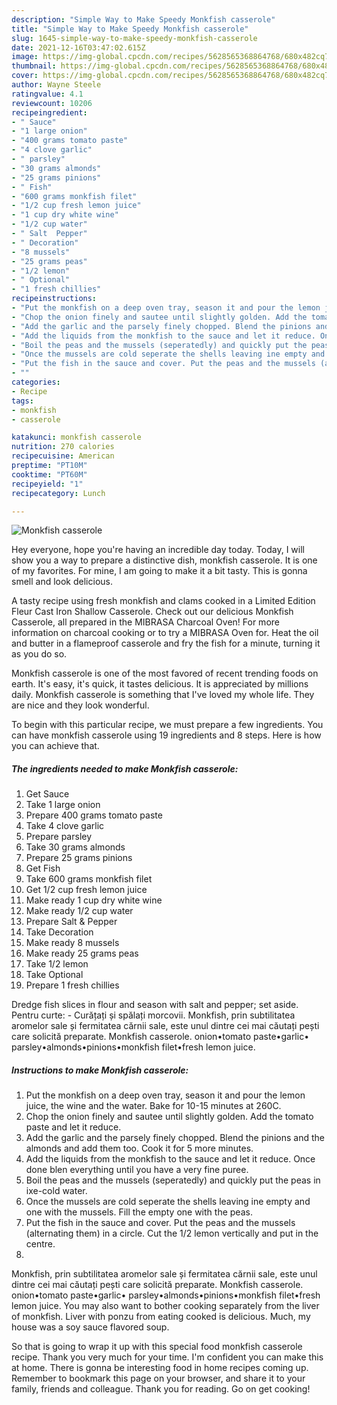 ```yaml
---
description: "Simple Way to Make Speedy Monkfish casserole"
title: "Simple Way to Make Speedy Monkfish casserole"
slug: 1645-simple-way-to-make-speedy-monkfish-casserole
date: 2021-12-16T03:47:02.615Z
image: https://img-global.cpcdn.com/recipes/5628565368864768/680x482cq70/monkfish-casserole-recipe-main-photo.jpg
thumbnail: https://img-global.cpcdn.com/recipes/5628565368864768/680x482cq70/monkfish-casserole-recipe-main-photo.jpg
cover: https://img-global.cpcdn.com/recipes/5628565368864768/680x482cq70/monkfish-casserole-recipe-main-photo.jpg
author: Wayne Steele
ratingvalue: 4.1
reviewcount: 10206
recipeingredient:
- " Sauce"
- "1 large onion"
- "400 grams tomato paste"
- "4 clove garlic"
- " parsley"
- "30 grams almonds"
- "25 grams pinions"
- " Fish"
- "600 grams monkfish filet"
- "1/2 cup fresh lemon juice"
- "1 cup dry white wine"
- "1/2 cup water"
- " Salt  Pepper"
- " Decoration"
- "8 mussels"
- "25 grams peas"
- "1/2 lemon"
- " Optional"
- "1 fresh chillies"
recipeinstructions:
- "Put the monkfish on a deep oven tray, season it and pour the lemon juice, the wine and the water. Bake for 10-15 minutes at 260C."
- "Chop the onion finely and sautee until slightly golden. Add the tomato paste and let it reduce."
- "Add the garlic and the parsely finely chopped. Blend the pinions and the almonds and add them too. Cook it for 5 more minutes."
- "Add the liquids from the monkfish to the sauce and let it reduce. Once done blen everything until you have a very fine puree."
- "Boil the peas and the mussels (seperatedly) and quickly put the peas in ixe-cold water."
- "Once the mussels are cold seperate the shells leaving ine empty and one with the mussels. Fill the empty one with the peas."
- "Put the fish in the sauce and cover. Put the peas and the mussels (alternating them) in a circle. Cut the 1/2 lemon vertically and put in the centre."
- ""
categories:
- Recipe
tags:
- monkfish
- casserole

katakunci: monkfish casserole 
nutrition: 270 calories
recipecuisine: American
preptime: "PT10M"
cooktime: "PT60M"
recipeyield: "1"
recipecategory: Lunch

---
```



![Monkfish casserole](https://img-global.cpcdn.com/recipes/5628565368864768/680x482cq70/monkfish-casserole-recipe-main-photo.jpg)

Hey everyone, hope you're having an incredible day today. Today, I will show you a way to prepare a distinctive dish, monkfish casserole. It is one of my favorites. For mine, I am going to make it a bit tasty. This is gonna smell and look delicious.

A tasty recipe using fresh monkfish and clams cooked in a Limited Edition Fleur Cast Iron Shallow Casserole. Check out our delicious Monkfish Casserole, all prepared in the MIBRASA Charcoal Oven! For more information on charcoal cooking or to try a MIBRASA Oven for. Heat the oil and butter in a flameproof casserole and fry the fish for a minute, turning it as you do so.

Monkfish casserole is one of the most favored of recent trending foods on earth. It's easy, it's quick, it tastes delicious. It is appreciated by millions daily. Monkfish casserole is something that I've loved my whole life. They are nice and they look wonderful.


To begin with this particular recipe, we must prepare a few ingredients. You can have monkfish casserole using 19 ingredients and 8 steps. Here is how you can achieve that.

<!--inarticleads1-->

##### The ingredients needed to make Monkfish casserole:

1. Get  Sauce
1. Take 1 large onion
1. Prepare 400 grams tomato paste
1. Take 4 clove garlic
1. Prepare  parsley
1. Take 30 grams almonds
1. Prepare 25 grams pinions
1. Get  Fish
1. Take 600 grams monkfish filet
1. Get 1/2 cup fresh lemon juice
1. Make ready 1 cup dry white wine
1. Make ready 1/2 cup water
1. Prepare  Salt &amp; Pepper
1. Take  Decoration
1. Make ready 8 mussels
1. Make ready 25 grams peas
1. Take 1/2 lemon
1. Take  Optional
1. Prepare 1 fresh chillies


Dredge fish slices in flour and season with salt and pepper; set aside. Pentru curte: - Curățați și spălați morcovii. Monkfish, prin subtilitatea aromelor sale și fermitatea cărnii sale, este unul dintre cei mai căutați pești care solicită preparate. Monkfish casserole. onion•tomato paste•garlic• parsley•almonds•pinions•monkfish filet•fresh lemon juice. 

<!--inarticleads2-->

##### Instructions to make Monkfish casserole:

1. Put the monkfish on a deep oven tray, season it and pour the lemon juice, the wine and the water. Bake for 10-15 minutes at 260C.
1. Chop the onion finely and sautee until slightly golden. Add the tomato paste and let it reduce.
1. Add the garlic and the parsely finely chopped. Blend the pinions and the almonds and add them too. Cook it for 5 more minutes.
1. Add the liquids from the monkfish to the sauce and let it reduce. Once done blen everything until you have a very fine puree.
1. Boil the peas and the mussels (seperatedly) and quickly put the peas in ixe-cold water.
1. Once the mussels are cold seperate the shells leaving ine empty and one with the mussels. Fill the empty one with the peas.
1. Put the fish in the sauce and cover. Put the peas and the mussels (alternating them) in a circle. Cut the 1/2 lemon vertically and put in the centre.
1. 


Monkfish, prin subtilitatea aromelor sale și fermitatea cărnii sale, este unul dintre cei mai căutați pești care solicită preparate. Monkfish casserole. onion•tomato paste•garlic• parsley•almonds•pinions•monkfish filet•fresh lemon juice. You may also want to bother cooking separately from the liver of monkfish. Liver with ponzu from eating cooked is delicious. Much, my house was a soy sauce flavored soup. 

So that is going to wrap it up with this special food monkfish casserole recipe. Thank you very much for your time. I'm confident you can make this at home. There is gonna be interesting food in home recipes coming up. Remember to bookmark this page on your browser, and share it to your family, friends and colleague. Thank you for reading. Go on get cooking!
